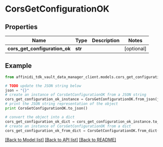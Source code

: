 # CorsGetConfigurationOK

## Properties

| Name                          | Type    | Description | Notes      |
| ----------------------------- | ------- | ----------- | ---------- |
| **cors_get_configuration_ok** | **str** |             | [optional] |

## Example

```python
from affinidi_tdk_vault_data_manager_client.models.cors_get_configuration_ok import CorsGetConfigurationOK

# TODO update the JSON string below
json = "{}"
# create an instance of CorsGetConfigurationOK from a JSON string
cors_get_configuration_ok_instance = CorsGetConfigurationOK.from_json(json)
# print the JSON string representation of the object
print CorsGetConfigurationOK.to_json()

# convert the object into a dict
cors_get_configuration_ok_dict = cors_get_configuration_ok_instance.to_dict()
# create an instance of CorsGetConfigurationOK from a dict
cors_get_configuration_ok_from_dict = CorsGetConfigurationOK.from_dict(cors_get_configuration_ok_dict)
```

[[Back to Model list]](../README.md#documentation-for-models) [[Back to API list]](../README.md#documentation-for-api-endpoints) [[Back to README]](../README.md)
